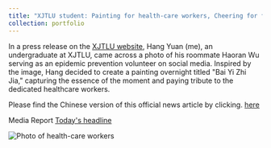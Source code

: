 ```yaml
---
title: "XJTLU student: Painting for health-care workers, Cheering for fighting against COVID-19"
collection: portfolio
---
```


In a press release on the [XJTLU website](https://www.xjtlu.edu.cn/zh/), Hang Yuan (me), an undergraduate at XJTLU, came across a photo of his roommate Haoran Wu serving as an epidemic prevention volunteer on social media. Inspired by the image, Hang decided to create a painting overnight titled "Bai Yi Zhi Jia," capturing the essence of the moment and paying tribute to the dedicated healthcare workers.

Please find the Chinese version of this official news article by clicking. [here](https://www.xjtlu.edu.cn/zh/news/2022/03/xuezihuaxiangkangyi)

Media Report [Today's headline](https://www.toutiao.com/article/7084116636847899148/?app=news_article&timestamp=1649426287&use_new_style=1&req_id=202204082158070101331261460B2D33B6&group_id=7084116636847899148&share_token=3188B4DF-B9A0-42F5-B1D9-9C88420FC413&tt_from=weixin&utm_source=weixin&utm_medium=toutiao_ios&utm_campaign=client_share&wxshare_count=1)

![Photo of health-care workers](https://user-images.githubusercontent.com/98693538/162162503-70233a88-14df-4335-bffc-fcb0778b121b.png)


